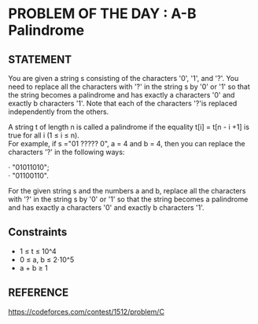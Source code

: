 # PROBLEM OF THE DAY : A-B Palindrome

## STATEMENT 

You are given a string s consisting of the characters '0', '1', and '?'. You need to replace all the characters with '?' in the string s by '0' or '1' so that the string becomes a palindrome and has exactly a characters '0' and exactly b characters '1'. Note that each of the characters '?'is replaced independently from the others.<br>

A string t of length n is called a palindrome if the equality t[i] = t[n - i +1] is true for all i (1 ≤ i ≤ n).<br>
For example, if s ="01 ????? 0", a = 4 and b = 4, then you can replace the characters '?' in the following ways:<br>

· "01011010";<br>
· "01100110".<br>

For the given string s and the numbers a and b, replace all the characters with '?' in the string s by '0' or '1' so that the string becomes a
palindrome and has exactly a characters '0' and exactly b characters '1'.<br>

## Constraints

* 1 ≤ t ≤ 10^4
* 0 ≤ a, b ≤ 2⋅10^5
*  a + b ≥ 1

## REFERENCE

https://codeforces.com/contest/1512/problem/C